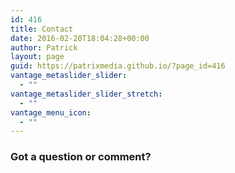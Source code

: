 ```yaml
---
id: 416
title: Contact
date: 2016-02-20T18:04:28+00:00
author: Patrick
layout: page
guid: https://patrixmedia.github.io/?page_id=416
vantage_metaslider_slider:
  - ""
vantage_metaslider_slider_stretch:
  - ""
vantage_menu_icon:
  - ""
---
```

### Got a question or comment?

<div role="form" class="wpcf7" id="wpcf7-f9-o1" lang="en-US" dir="ltr">
  <div class="screen-reader-response">
  </div>
</div>